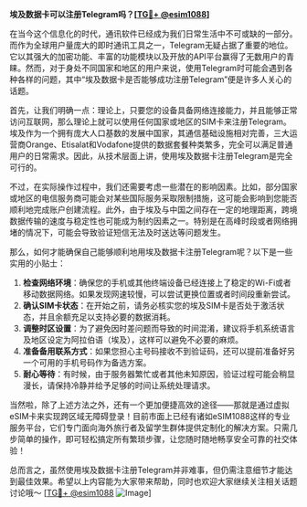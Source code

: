 **埃及数据卡可以注册Telegram吗？[[TG💪+ @esim1088](https://t.me/s/esim1088)]**

在当今这个信息化的时代，通讯软件已经成为我们日常生活中不可或缺的一部分。而作为全球用户量庞大的即时通讯工具之一，Telegram无疑占据了重要的地位。它以其强大的加密功能、丰富的功能模块以及开放的API平台赢得了无数用户的青睐。然而，对于身处不同国家和地区的用户来说，使用Telegram时可能会遇到各种各样的问题，其中“埃及数据卡是否能够成功注册Telegram”便是许多人关心的话题。

首先，让我们明确一点：理论上，只要您的设备具备网络连接能力，并且能够正常访问互联网，那么理论上就可以使用任何国家或地区的SIM卡来注册Telegram。埃及作为一个拥有庞大人口基数的发展中国家，其通信基础设施相对完善，三大运营商Orange、Etisalat和Vodafone提供的数据套餐种类繁多，完全可以满足普通用户的日常需求。因此，从技术层面上讲，使用埃及数据卡注册Telegram是完全可行的。

不过，在实际操作过程中，我们还需要考虑一些潜在的影响因素。比如，部分国家或地区的电信服务商可能会对某些国际服务采取限制措施，这可能会影响到您能否顺利地完成账户创建流程。此外，由于埃及与中国之间存在一定的地理距离，跨境数据传输的速度与稳定性也可能成为制约因素之一。特别是在高峰时段或者网络拥堵的情况下，可能会导致验证短信无法及时送达等问题发生。

那么，如何才能确保自己能够顺利地用埃及数据卡注册Telegram呢？以下是一些实用的小贴士：

1. **检查网络环境**：确保您的手机或其他终端设备已经连接上了稳定的Wi-Fi或者移动数据网络。如果发现网速较慢，可以尝试更换位置或者时间段重新尝试。
2. **确认SIM卡状态**：在开始之前，请务必核实您的埃及SIM卡是否处于激活状态，并且余额充足以支持必要的数据消耗。
3. **调整时区设置**：为了避免因时差问题而导致的时间混淆，建议将手机系统语言及地区设定为阿拉伯语（埃及），这样可以避免不必要的麻烦。
4. **准备备用联系方式**：如果您担心主号码接收不到验证码，还可以提前准备好另一个可用的手机号码作为备选方案。
5. **耐心等待**：有时候，由于服务器繁忙或者其他未知原因，验证过程可能会稍显漫长，请保持冷静并给予足够的时间让系统处理请求。

当然啦，除了上述方法之外，还有一个更加便捷高效的途径——那就是通过虚拟eSIM卡来实现跨区域无障碍登录！目前市面上已经有诸如eSIM1088这样的专业服务平台，它们专门面向海外旅行者及留学生群体提供定制化的解决方案。只需几步简单的操作，即可轻松搞定所有繁琐步骤，让您随时随地畅享安全可靠的社交体验！

总而言之，虽然使用埃及数据卡注册Telegram并非难事，但仍需注意细节才能达到最佳效果。希望以上内容能为大家带来帮助，同时也欢迎大家继续关注相关话题讨论哦～ [[TG💪+ @esim1088](https://t.me/s/esim1088) ![Image](https://i.postimg.cc/4NQfJmqS/Snipaste-2025-05-13-00-14-12.png)]